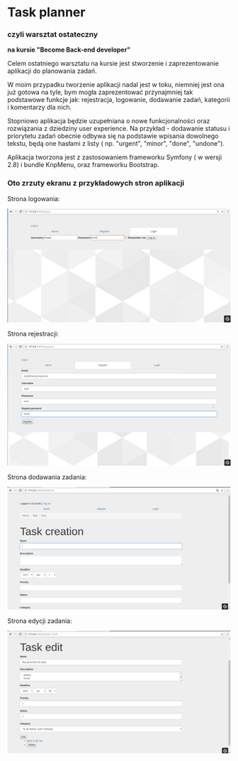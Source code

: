 # Task planner
### czyli warsztat ostateczny  
__na kursie "Become Back-end developer"__

Celem ostatniego warsztatu na kursie jest stworzenie i zaprezentowanie aplikacji do planowania zadań.

W moim przypadku tworzenie aplikacji nadal jest w toku, niemniej jest ona już gotowa na tyle, 
bym mogła zaprezentować przynajmniej tak podstawowe funkcje jak: rejestracja, logowanie, dodawanie zadań,
kategorii i komentarzy dla nich. 

Stopniowo aplikacja będzie uzupełniana o nowe funkcjonalności oraz rozwiązania z dziedziny user experience.
Na przykład - dodawanie statusu i priorytetu zadań obecnie odbywa się na podstawie wpisania dowolnego tekstu, 
będą one hasłami z listy ( np. "urgent", "minor", "done", "undone").


Aplikacja tworzona jest z zastosowaniem frameworku Symfony ( w wersji 2.8) i bundle KnpMenu, oraz frameworku Bootstrap.


### Oto zrzuty ekranu z przykładowych stron aplikacji


Strona logowania:

![LoginImg](task_planner/photo/login.png)

Strona rejestracji:

![RegistrationImg](task_planner/photo/registration.png)

Strona dodawania zadania:

![NewTaskImg](task_planner/photo/newtask.png)

Strona edycji zadania:

![TaskEditionImg](task_planner/photo/taskedition.png)

